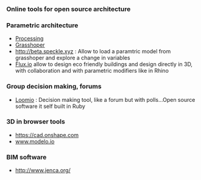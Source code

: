 ### Online tools for open source architecture 

### Parametric architecture 

* [Processing](https://github.com/processing/processing/commits/master)
* [Grasshoper](http://www.grasshopper3d.com/)
* http://beta.speckle.xyz : Allow to load a paramtric model from grasshoper and explore a change in variables
* [Flux.io](https://flux.io/) allow to design eco friendly buildings and design directly in 3D, with collaboration and with parametric modifiers like in Rhino


### Group decision making, forums 

* [Loomio](https://www.loomio.org) : Decision making tool, like a forum but with polls...Open source software it self built in Ruby

### 3D in browser tools 

* https://cad.onshape.com
* www.modelo.io

### BIM software

* http://www.jenca.org/
